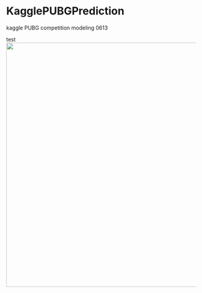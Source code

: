 # KagglePUBGPrediction
kaggle PUBG competition modeling
0613

test
<img width="650" src="https://storage.googleapis.com/kaggle-competitions/kaggle/10335/logos/header.png?t=2018-10-02-21-04-56">